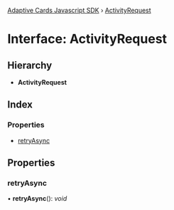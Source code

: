 [Adaptive Cards Javascript SDK](../README.md) › [ActivityRequest](activityrequest.md)

# Interface: ActivityRequest

## Hierarchy

* **ActivityRequest**

## Index

### Properties

* [retryAsync](activityrequest.md#retryAsync)

## Properties

###  retryAsync

• **retryAsync**(): *void*
